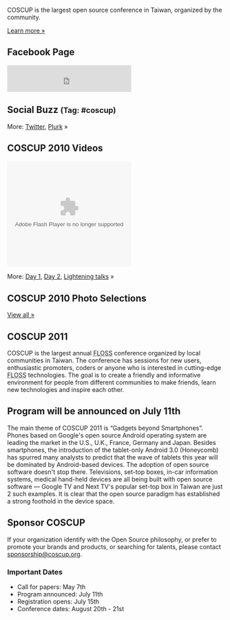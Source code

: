 <div id="sidebar2" class="hideInMobile">
	<div class="intro">
		<p>COSCUP is the largest open source conference in Taiwan, organized by the community.</p>
		<p class="more"><a href="about/">Learn more »</a></p>
	</div>
	<h2>Facebook Page</h2>
	<iframe src="https://www.facebook.com/plugins/likebox.php?href=https%3A%2F%2Fwww.facebook.com%2Fcoscup&amp;width=288&amp;colorscheme=light&amp;show_faces=false&amp;stream=false&amp;header=true&amp;height=62" scrolling="no" frameborder="0" style="border:none; overflow:hidden; width:288px; height:62px; background-color: #fff"></iframe>
	<div id="ipv6block"></div>
	<h2>Social Buzz <small>(Tag: #coscup)</small></h2>
	<div class="socialbuzz"></div>
	<p class="more">More: <a href="https://search.twitter.com/search?q=coscup+OR+from%3Acoscup">Twitter</a>, <a href="http://www.plurk.com/psearch#q=COSCUP">Plurk</a> »</p>
	<h2>COSCUP 2010 Videos</h2>
    <object width="288" height="246" class="video">
      <param name="movie" value="http://www.youtube.com/p/74F06EB83BBBC445?hl=en&amp;fs=1"/>
      <param name="allowFullScreen" value="true"/>
      <param name="allowscriptaccess" value="always"/>
      <embed src="http://www.youtube.com/p/74F06EB83BBBC445?hl=en&amp;fs=1" type="application/x-shockwave-flash" width="288" height="246" allowscriptaccess="always" allowfullscreen="true"></embed>
    </object>
    <p class="more">More: 
        <a href="http://www.youtube.com/view_play_list?p=6B44377354D83D41">Day 1</a>, 
        <a href="http://www.youtube.com/view_play_list?p=31632A9DC6140024">Day 2</a>, 
        <a href="http://www.youtube.com/view_play_list?p=C56D2E96312D2A53">Lightening talks</a> »
    </p>
	<h2>COSCUP 2010 Photo Selections</h2>
	<div class="images"></div>
	<p class="more"><a href="http://www.flickr.com/groups/coscup2010-selection/pool/">View all »</a></p>
</div>

## COSCUP 2011

COSCUP is the largest annual <abbr title="Free/Libre/Open Source Software">FLOSS</abbr> conference organized by local communities in Taiwan. The conference has sessions for new users, enthusiastic promoters, coders or anyone who is interested in cutting-edge <abbr title="Free/Libre/Open Source Software">FLOSS</abbr> technologies. The goal is to create a friendly and informative environment for people from different communities to make friends, learn new technologies and inspire each other.

## Program will be announced on July 11th

The main theme of COSCUP 2011 is “Gadgets beyond Smartphones”. Phones
based on Google's open source Android operating system are leading the market in the
U.S., U.K., France, Germany and Japan. Besides smartphones, the
introduction of the tablet-only Android 3.0 (Honeycomb) has spurred many
analysts to predict that the wave of tablets this year will be dominated by
Android-based devices. The adoption of open source software doesn't stop
there. Televisions, set-top boxes, in-car information systems, medical
hand-held devices are all being built with open source software — Google
TV and Next TV's popular set-top box in Taiwan are just 2 such examples. It is
clear that the open source paradigm has established a strong foothold in the
device space.

## Sponsor COSCUP

If your organization identify with the Open Source philosophy,
or prefer to promote your brands and products,
or searching for talents, please contact <sponsorship@coscup.org>.

### Important Dates

* Call for papers: May 7th
* Program announced: July 11th
* Registration opens: July 15th
* Conference dates: August 20th - 21st
